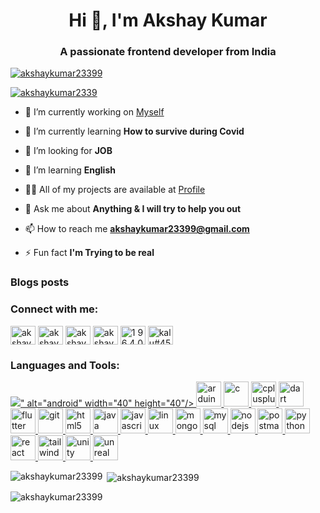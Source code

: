 <h1 align="center">Hi 👋, I'm Akshay Kumar</h1>
<h3 align="center">A passionate frontend developer from India</h3>

<p align="left"> <a href="https://github.com/ryo-ma/github-profile-trophy"><img src="https://github-profile-trophy.vercel.app/?username=akshaykumar23399" alt="akshaykumar23399" /></a> </p>

<p align="left"> <a href="https://twitter.com/akshaykumar2339" target="blank"><img src="https://img.shields.io/twitter/follow/akshaykumar2339?logo=twitter&style=for-the-badge" alt="akshaykumar2339" /></a> </p>

- 🔭 I’m currently working on [Myself](https://akshaykumar23399.github.io/)

- 🌱 I’m currently learning **How to survive during Covid**

- 👯 I’m looking for **JOB**

- 🤝 I’m learning **English** 

- 👨‍💻 All of my projects are available at [Profile ](https://github.com/akshaykumar23399)

- 💬 Ask me about **Anything & I will try to help you out**

- 📫 How to reach me **akshaykumar23399@gmail.com**

- ⚡ Fun fact **I'm Trying to be real**

### Blogs posts
<!-- BLOG-POST-LIST:START -->
<!-- BLOG-POST-LIST:END -->

<h3 align="left">Connect with me:</h3>
<p align="left">
<a href="https://dev.to/akshaykumar23399" target="blank"><img align="center" src="https://cdn.jsdelivr.net/npm/simple-icons@3.0.1/icons/dev-dot-to.svg" alt="akshaykumar23399" height="30" width="40" /></a>
<a href="https://twitter.com/akshaykumar2339" target="blank"><img align="center" src="https://cdn.jsdelivr.net/npm/simple-icons@3.0.1/icons/twitter.svg" alt="akshaykumar2339" height="30" width="40" /></a>
<a href="https://instagram.com/akshaykumar23399" target="blank"><img align="center" src="https://cdn.jsdelivr.net/npm/simple-icons@3.0.1/icons/instagram.svg" alt="akshaykumar23399" height="30" width="40" /></a>
<a href="https://www.linkedin.com/in/akshaykumar23399" target="blank"><img align="center" src="https://cdn.jsdelivr.net/npm/simple-icons@3.0.1/icons/linkedin.svg" alt="akshaykumar23399" height="30" width="40" /></a>  
<a href="https://www.youtube.com/channel/UCcbgJqqEojR3eUXO3zMFSkg?view_as=subscriber" target="blank"><img align="center" src="https://cdn.jsdelivr.net/npm/simple-icons@3.0.1/icons/youtube.svg" alt="1 9 6 4 0 akshay kumar" height="30" width="40" /></a>
<a href="https://discord.gg/kalu#4560" target="blank"><img align="center" src="https://cdn.jsdelivr.net/npm/simple-icons@3.0.1/icons/discord.svg" alt="kalu#4560" height="30" width="40" /></a>
</p>

<h3 align="left">Languages and Tools:</h3>
<p align="left"> <a href="https://developer.android.com" target="_blank"> <img src="https://cdn.jsdelivr.net/gh/devicons/devicon/icons/android/android-original-wordmark.svg" />" alt="android" width="40" height="40"/> </a> <a href="https://www.arduino.cc/" target="_blank"> <img src="https://cdn.worldvectorlogo.com/logos/arduino-1.svg" alt="arduino" width="40" height="40"/> </a> <a href="https://www.cprogramming.com/" target="_blank"> <img src="https://devicons.github.io/devicon/devicon.git/icons/c/c-original.svg" alt="c" width="40" height="40"/> </a> <a href="https://www.w3schools.com/cpp/" target="_blank"> <img src="https://devicons.github.io/devicon/devicon.git/icons/cplusplus/cplusplus-original.svg" alt="cplusplus" width="40" height="40"/> </a> <a href="https://dart.dev" target="_blank"> <img src="https://www.vectorlogo.zone/logos/dartlang/dartlang-icon.svg" alt="dart" width="40" height="40"/> </a> <a href="https://flutter.dev" target="_blank"> <img src="https://www.vectorlogo.zone/logos/flutterio/flutterio-icon.svg" alt="flutter" width="40" height="40"/> </a> <a href="https://git-scm.com/" target="_blank"> <img src="https://www.vectorlogo.zone/logos/git-scm/git-scm-icon.svg" alt="git" width="40" height="40"/> </a> <a href="https://www.w3.org/html/" target="_blank"> <img src="https://devicons.github.io/devicon/devicon.git/icons/html5/html5-original-wordmark.svg" alt="html5" width="40" height="40"/> </a> <a href="https://www.java.com" target="_blank"> <img src="https://devicons.github.io/devicon/devicon.git/icons/java/java-original-wordmark.svg" alt="java" width="40" height="40"/> </a> <a href="https://developer.mozilla.org/en-US/docs/Web/JavaScript" target="_blank"> <img src="https://devicons.github.io/devicon/devicon.git/icons/javascript/javascript-original.svg" alt="javascript" width="40" height="40"/> </a> <a href="https://www.linux.org/" target="_blank"> <img src="https://devicons.github.io/devicon/devicon.git/icons/linux/linux-original.svg" alt="linux" width="40" height="40"/> </a> <a href="https://www.mongodb.com/" target="_blank"> <img src="https://devicons.github.io/devicon/devicon.git/icons/mongodb/mongodb-original-wordmark.svg" alt="mongodb" width="40" height="40"/> </a> <a href="https://www.mysql.com/" target="_blank"> <img src="https://devicons.github.io/devicon/devicon.git/icons/mysql/mysql-original-wordmark.svg" alt="mysql" width="40" height="40"/> </a> <a href="https://nodejs.org" target="_blank"> <img src="https://devicons.github.io/devicon/devicon.git/icons/nodejs/nodejs-original-wordmark.svg" alt="nodejs" width="40" height="40"/> </a> <a href="https://postman.com" target="_blank"> <img src="https://www.vectorlogo.zone/logos/getpostman/getpostman-icon.svg" alt="postman" width="40" height="40"/> </a> <a href="https://www.python.org" target="_blank"> <img src="https://devicons.github.io/devicon/devicon.git/icons/python/python-original.svg" alt="python" width="40" height="40"/> </a> <a href="https://reactjs.org/" target="_blank"> <img src="https://devicons.github.io/devicon/devicon.git/icons/react/react-original-wordmark.svg" alt="react" width="40" height="40"/> </a> <a href="https://tailwindcss.com/" target="_blank"> <img src="https://www.vectorlogo.zone/logos/tailwindcss/tailwindcss-icon.svg" alt="tailwind" width="40" height="40"/> </a> <a href="https://unity.com/" target="_blank"> <img src="https://www.vectorlogo.zone/logos/unity3d/unity3d-icon.svg" alt="unity" width="40" height="40"/> </a> <a href="https://unrealengine.com/" target="_blank"> <img src="https://raw.githubusercontent.com/kenangundogan/fontisto/036b7eca71aab1bef8e6a0518f7329f13ed62f6b/icons/svg/brand/unreal-engine.svg" alt="unreal" width="40" height="40"/> </a> </p>

<p><img align="left" src="https://github-readme-stats.vercel.app/api/top-langs?username=akshaykumar23399&show_icons=true&locale=en&layout=compact" alt="akshaykumar23399" /></p>

<p>&nbsp;<img align="center" src="https://github-readme-stats.vercel.app/api?username=akshaykumar23399&show_icons=true&locale=en" alt="akshaykumar23399" /></p>

<p><img align="center" src="https://github-readme-streak-stats.herokuapp.com/?user=akshaykumar23399&" alt="akshaykumar23399" /></p>

